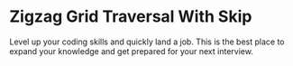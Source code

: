 # Zigzag Grid Traversal With Skip

Level up your coding skills and quickly land a job. This is the best place to expand your knowledge and get prepared for your next interview.